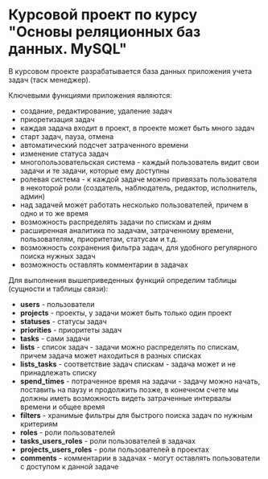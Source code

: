 # Курсовой проект по курсу "Основы реляционных баз данных. MySQL"

В курсовом проекте разрабатывается база данных приложения учета задач (таск менеджер).

Ключевыми функциями приложения являются:
- создание, редактирование, удаление задач
- приоретизация задач
- каждая задача входит в проект, в проекте может быть много задач
- старт задач, пауза, отмена
- автоматический подсчет затраченного времени
- изменение статуса задач
- многопользовательская система - каждый пользователь видит свои задачи и те задачи, которые ему доступны
- ролевая система - к каждой задаче можно привязать пользователя в некоторой роли (создатель, наблюдатель, редактор, исполнитель, админ)
- над задачей может работать несколько пользователей, причем в одно и то же время
- возможность распределять задачи по спискам и дням
- расширенная аналитика по задачам, затраченному времени, пользователям, приоритетам, статусам и т.д.
- возможность сохранения фильтра задач, для удобного регулярного поиска нужных задач
- возможность оставлять комментарии в задачах

Для выполнения вышеприведенных функций определим таблицы (сущности и таблицы связи):

- **users** - пользователи
- **projects** - проекты, у задачи может быть только один проект
- **statuses** - статусы задач
- **priorities** - приоритеты задач
- **tasks** - сами задачи
- **lists** - список задач - задачи можно распределять по спискам, причем задача может находиться в разных списках
- **lists_tasks** - соответствие задач спискам - задача может и не принадлежать списку
- **spend_times** - потраченное время на задачи - задачу можно начать, поставить на паузу и продолжить позже,
в конечном счете мы должны иметь возможность видеть затраченные интервалы времени и общее время
- **filters** - хранимые фильтры для быстрого поиска задач по нужным критериям
- **roles** - роли пользователей
- **tasks_users_roles** - роли пользователей в задачах
- **projects_users_roles** - роли пользователей в проектах
- **comments** - комментарии в задачах - могут оставлять пользователи с доступом к данной задаче

